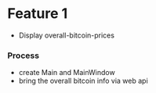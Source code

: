 # Feature 1
- Display overall-bitcoin-prices

### Process 
- create Main and MainWindow 
- bring the overall bitcoin info via web api